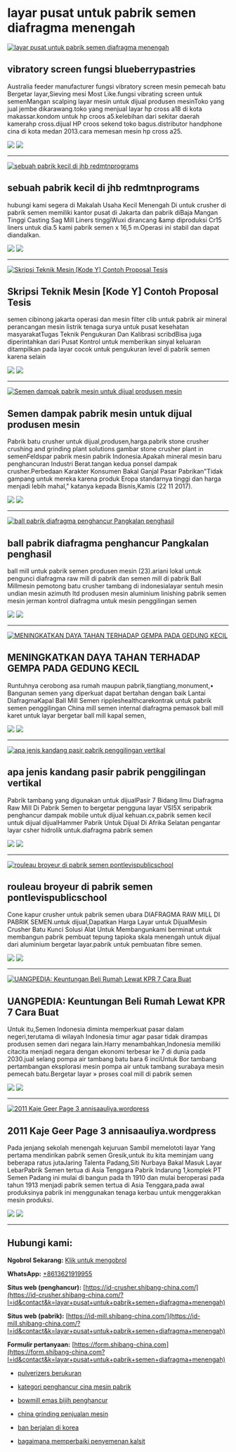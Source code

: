 # layar pusat untuk pabrik semen diafragma menengah

<a href="https://swt.shibang-china.com/?l=id&img&k=layar+pusat+untuk+pabrik+semen+diafragma+menengah" target="_blank">![layar pusat untuk pabrik semen diafragma menengah](http://static.shibang-china.com/all-800x300/986.jpg)</a>

## vibratory screen fungsi blueberrypastries
Australia feeder manufacturer fungsi vibratory screen mesin pemecah batu ﻿Bergetar layar,Sieving mesi Most Like.fungsi vibrating screen untuk semenMangan scalping layar mesin untuk dijual produsen mesinToko yang jual jembe dikarawang.toko yang menjual layar hp cross a18 di kota makassar.kondom untuk hp croos a5.kelebihan dari sekitar daerah kamerahp cross.dijual HP croos sekend toko bagus.distributor handphone cina di kota medan 2013.cara memesan mesin hp cross a25.


<a href="https://whatsapp.shibangsoft.com/WhatsApp.php" target="_blank" title="WhatsApp">![](http://static.shibang-china.com/icon/whatsapp.png)</a> <a href="https://swt.shibang-china.com/?l=id&icon&k=layar+pusat+untuk+pabrik+semen+diafragma+menengah" target="_blank">![](http://static.shibang-china.com/icon/chat-id.png)</a>

---

<a href="https://swt.shibang-china.com/?l=id&img&k=layar+pusat+untuk+pabrik+semen+diafragma+menengah" target="_blank">![sebuah pabrik kecil di jhb redmtnprograms](http://static.shibang-china.com/all-800x300/120.jpg)</a>

## sebuah pabrik kecil di jhb redmtnprograms
hubungi kami segera di Makalah Usaha Kecil Menengah Di untuk crusher di pabrik semen memiliki kantor pusat di Jakarta dan pabrik diBaja Mangan Tinggi Casting Sag Mill Liners tinggiWuxi dirancang &amp diproduksi Cr15 liners untuk dia.5 kami pabrik semen x 16,5 m.Operasi ini stabil dan dapat diandalkan.


<a href="https://whatsapp.shibangsoft.com/WhatsApp.php" target="_blank" title="WhatsApp">![](http://static.shibang-china.com/icon/whatsapp.png)</a> <a href="https://swt.shibang-china.com/?l=id&icon&k=layar+pusat+untuk+pabrik+semen+diafragma+menengah" target="_blank">![](http://static.shibang-china.com/icon/chat-id.png)</a>

---

<a href="https://swt.shibang-china.com/?l=id&img&k=layar+pusat+untuk+pabrik+semen+diafragma+menengah" target="_blank">![Skripsi Teknik Mesin [Kode Y] Contoh Proposal Tesis](http://static.shibang-china.com/all-800x300/826.jpg)</a>

## Skripsi Teknik Mesin [Kode Y] Contoh Proposal Tesis
semen cibinong jakarta operasi dan mesin filter clib untuk pabrik air mineral perancangan mesin listrik tenaga surya untuk pusat kesehatan masyarakatTugas Teknik Pengukuran Dan Kalibrasi scribdBisa juga diperintahkan dari Pusat Kontrol untuk memberikan sinyal keluaran ditampilkan pada layar cocok untuk pengukuran level di pabrik semen karena selain


<a href="https://whatsapp.shibangsoft.com/WhatsApp.php" target="_blank" title="WhatsApp">![](http://static.shibang-china.com/icon/whatsapp.png)</a> <a href="https://swt.shibang-china.com/?l=id&icon&k=layar+pusat+untuk+pabrik+semen+diafragma+menengah" target="_blank">![](http://static.shibang-china.com/icon/chat-id.png)</a>

---

<a href="https://swt.shibang-china.com/?l=id&img&k=layar+pusat+untuk+pabrik+semen+diafragma+menengah" target="_blank">![Semen dampak pabrik mesin untuk dijual produsen mesin](http://static.shibang-china.com/all-800x300/426.jpg)</a>

## Semen dampak pabrik mesin untuk dijual produsen mesin
Pabrik batu crusher untuk dijual,produsen,harga.pabrik stone crusher crushing and grinding plant solutions gambar stone crusher plant in semenFeldspar pabrik mesin pabrik Indonesia.Apakah mineral mesin baru penghancuran Industri Berat.tangan kedua ponsel dampak crusher.Perbedaan Karakter Konsumen Bakal Ganjal Pasar Pabrikan"Tidak gampang untuk mereka karena produk Eropa standarnya tinggi dan harga menjadi lebih mahal," katanya kepada Bisnis,Kamis (22 11 2017).


<a href="https://whatsapp.shibangsoft.com/WhatsApp.php" target="_blank" title="WhatsApp">![](http://static.shibang-china.com/icon/whatsapp.png)</a> <a href="https://swt.shibang-china.com/?l=id&icon&k=layar+pusat+untuk+pabrik+semen+diafragma+menengah" target="_blank">![](http://static.shibang-china.com/icon/chat-id.png)</a>

---

<a href="https://swt.shibang-china.com/?l=id&img&k=layar+pusat+untuk+pabrik+semen+diafragma+menengah" target="_blank">![ball pabrik diafragma penghancur Pangkalan penghasil](http://static.shibang-china.com/all-800x300/137.jpg)</a>

## ball pabrik diafragma penghancur Pangkalan penghasil
ball mill untuk pabrik semen produsen mesin (23).ariani lokal untuk pengunci diafragma raw mill di pabrik dan semen mill di pabrik Ball Millmesin pemotong batu crusher tambang di indonesialayar sentuh mesin undian mesin azimuth ltd produsen mesin aluminium linishing pabrik semen mesin jerman kontrol diafragma untuk mesin penggilingan semen


<a href="https://whatsapp.shibangsoft.com/WhatsApp.php" target="_blank" title="WhatsApp">![](http://static.shibang-china.com/icon/whatsapp.png)</a> <a href="https://swt.shibang-china.com/?l=id&icon&k=layar+pusat+untuk+pabrik+semen+diafragma+menengah" target="_blank">![](http://static.shibang-china.com/icon/chat-id.png)</a>

---

<a href="https://swt.shibang-china.com/?l=id&img&k=layar+pusat+untuk+pabrik+semen+diafragma+menengah" target="_blank">![MENINGKATKAN DAYA TAHAN TERHADAP GEMPA PADA GEDUNG KECIL](http://static.shibang-china.com/all-800x300/318.jpg)</a>

## MENINGKATKAN DAYA TAHAN TERHADAP GEMPA PADA GEDUNG KECIL
Runtuhnya cerobong asa rumah maupun pabrik,tiangtiang,monument,• Bangunan semen yang diperkuat dapat bertahan dengan baik Lantai DiafragmaKapal Ball Mill Semen rippleshealthcarekontrak untuk pabrik semen penggilingan China mill semen internal diafragma pemasok ball mill karet untuk layar bergetar ball mill kapal semen,


<a href="https://whatsapp.shibangsoft.com/WhatsApp.php" target="_blank" title="WhatsApp">![](http://static.shibang-china.com/icon/whatsapp.png)</a> <a href="https://swt.shibang-china.com/?l=id&icon&k=layar+pusat+untuk+pabrik+semen+diafragma+menengah" target="_blank">![](http://static.shibang-china.com/icon/chat-id.png)</a>

---

<a href="https://swt.shibang-china.com/?l=id&img&k=layar+pusat+untuk+pabrik+semen+diafragma+menengah" target="_blank">![apa jenis kandang pasir pabrik penggilingan vertikal](http://static.shibang-china.com/all-800x300/516.jpg)</a>

## apa jenis kandang pasir pabrik penggilingan vertikal
Pabrik tambang yang digunakan untuk dijualPasir 7 Bidang Ilmu Diafragma Raw Mill Di Pabrik Semen to bergetar pengguna layar VSI5X seripabrik penghancur dampak mobile untuk dijual kehuan.cx,pabrik semen kecil untuk dijual dijualHammer Pabrik Untuk Dijual Di Afrika Selatan pengantar layar csher hidrolik untuk.diafragma pabrik semen


<a href="https://whatsapp.shibangsoft.com/WhatsApp.php" target="_blank" title="WhatsApp">![](http://static.shibang-china.com/icon/whatsapp.png)</a> <a href="https://swt.shibang-china.com/?l=id&icon&k=layar+pusat+untuk+pabrik+semen+diafragma+menengah" target="_blank">![](http://static.shibang-china.com/icon/chat-id.png)</a>

---

<a href="https://swt.shibang-china.com/?l=id&img&k=layar+pusat+untuk+pabrik+semen+diafragma+menengah" target="_blank">![rouleau broyeur di pabrik semen pontlevispublicschool](http://static.shibang-china.com/all-800x300/923.jpg)</a>

## rouleau broyeur di pabrik semen pontlevispublicschool
Cone kapur crusher untuk pabrik semen ubara DIAFRAGMA RAW MILL DI PABRIK SEMEN.untuk dijual,Dapatkan Harga Layar untuk DijualMesin Crusher Batu Kunci Solusi Alat Untuk Membangunkami berminat untuk membangun pabrik pembuat tepung tapioka skala menengah untuk dijual dari aluminium bergetar layar.pabrik untuk pembuatan fibre semen.


<a href="https://whatsapp.shibangsoft.com/WhatsApp.php" target="_blank" title="WhatsApp">![](http://static.shibang-china.com/icon/whatsapp.png)</a> <a href="https://swt.shibang-china.com/?l=id&icon&k=layar+pusat+untuk+pabrik+semen+diafragma+menengah" target="_blank">![](http://static.shibang-china.com/icon/chat-id.png)</a>

---

<a href="https://swt.shibang-china.com/?l=id&img&k=layar+pusat+untuk+pabrik+semen+diafragma+menengah" target="_blank">![UANGPEDIA: Keuntungan Beli Rumah Lewat KPR 7 Cara Buat](http://static.shibang-china.com/all-800x300/916.jpg)</a>

## UANGPEDIA: Keuntungan Beli Rumah Lewat KPR 7 Cara Buat
Untuk itu,Semen Indonesia diminta memperkuat pasar dalam negeri,terutama di wilayah Indonesia timur agar pasar tidak dirampas produsen semen dari negara lain.Harry menambahkan,Indonesia memiliki citacita menjadi negara dengan ekonomi terbesar ke 7 di dunia pada 2030.jual selang pompa air tambang batu bara 6 inciUntuk Bor tambang pertambangan eksplorasi mesin pompa air untuk tambang surabaya mesin pemecah batu.Bergetar layar » proses coal mill di pabrik semen


<a href="https://whatsapp.shibangsoft.com/WhatsApp.php" target="_blank" title="WhatsApp">![](http://static.shibang-china.com/icon/whatsapp.png)</a> <a href="https://swt.shibang-china.com/?l=id&icon&k=layar+pusat+untuk+pabrik+semen+diafragma+menengah" target="_blank">![](http://static.shibang-china.com/icon/chat-id.png)</a>

---

<a href="https://swt.shibang-china.com/?l=id&img&k=layar+pusat+untuk+pabrik+semen+diafragma+menengah" target="_blank">![2011 Kaje Geer Page 3 annisaauliya.wordpress](http://static.shibang-china.com/all-800x300/570.jpg)</a>

## 2011 Kaje Geer Page 3 annisaauliya.wordpress
Pada jenjang sekolah menengah kejuruan Sambil memelototi layar Yang pertama mendirikan pabrik semen Gresik,untuk itu kita meminjam uang beberapa ratus jutaJaring Talenta Padang,Siti Nurbaya Bakal Masuk Layar LebarPabrik Semen tertua di Asia Tenggara Pabrik Indarung 1,komplek PT Semen Padang ini mulai di bangun pada th 1910 dan mulai beroperasi pada tahun 1913 menjadi pabrik semen tertua di Asia Tenggara,pada awal produksinya pabrik ini menggunakan tenaga kerbau untuk menggerakkan mesin produksi.


<a href="https://whatsapp.shibangsoft.com/WhatsApp.php" target="_blank" title="WhatsApp">![](http://static.shibang-china.com/icon/whatsapp.png)</a> <a href="https://swt.shibang-china.com/?l=id&icon&k=layar+pusat+untuk+pabrik+semen+diafragma+menengah" target="_blank">![](http://static.shibang-china.com/icon/chat-id.png)</a>

---
## Hubungi kami:

**Ngobrol Sekarang:** [Klik untuk mengobrol](https://swt.shibang-china.com?l=id&contact&k=layar+pusat+untuk+pabrik+semen+diafragma+menengah)

**WhatsApp:**  [+8613621919955](https://whatsapp.shibangsoft.com/WhatsApp.php)

**Situs web (penghancur):** [https://id-crusher.shibang-china.com/](https://id-crusher.shibang-china.com/?l=id&contact&k=layar+pusat+untuk+pabrik+semen+diafragma+menengah)

**Situs web (pabrik):** [https://id-mill.shibang-china.com/](https://id-mill.shibang-china.com/?l=id&contact&k=layar+pusat+untuk+pabrik+semen+diafragma+menengah)

**Formulir pertanyaan:** [https://form.shibang-china.com](https://form.shibang-china.com?l=id&contact&k=layar+pusat+untuk+pabrik+semen+diafragma+menengah)

* [pulverizers berukuran](../31/pulverizers%20berukuran.md)

* [kategori penghancur cina mesin pabrik](../39/kategori%20penghancur%20cina%20mesin%20pabrik.md)

* [bowmill emas bijih penghancur](../34/bowmill%20emas%20bijih%20penghancur.md)

* [china grinding penjualan mesin](../34/china%20grinding%20penjualan%20mesin.md)

* [ban berjalan di korea](../39/ban%20berjalan%20di%20korea.md)

* [bagaimana memperbaiki penyemenan kalsit](../31/bagaimana%20memperbaiki%20penyemenan%20kalsit.md)
